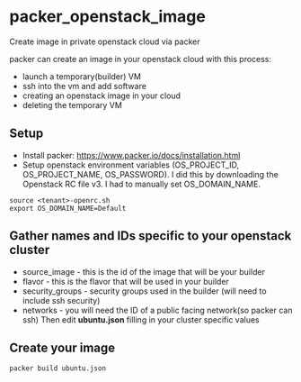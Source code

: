 # packer_openstack_image
Create image in private openstack cloud via packer

packer can create an image in your openstack cloud with this process:
- launch a temporary(builder) VM
- ssh into the vm and add software
- creating an openstack image in your cloud
- deleting the temporary VM


## Setup
- Install packer: https://www.packer.io/docs/installation.html
- Setup openstack environment variables (OS_PROJECT_ID, OS_PROJECT_NAME, OS_PASSWORD). I did this by downloading the Openstack RC file v3. I had to manually set OS_DOMAIN_NAME.
```
source <tenant>-openrc.sh
export OS_DOMAIN_NAME=Default
```
## Gather names and IDs specific to your openstack cluster
- source_image - this is the id of the image that will be your builder
- flavor - this is the flavor that will be used in your builder
- security_groups - security groups used in the builder (will need to include ssh security)
- networks - you will need the ID of a public facing network(so packer can ssh)
Then edit __ubuntu.json__ filling in your cluster specific values

## Create your image
```
packer build ubuntu.json
```


